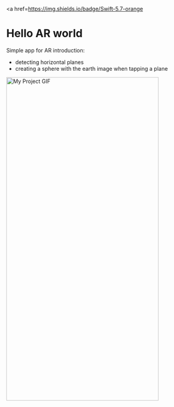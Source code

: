 <a href=https://img.shields.io/badge/Swift-5.7-orange</a>


# Hello AR world
Simple app for AR introduction:

- detecting horizontal planes
- creating a sphere with the earth image when tapping a plane

<img src="./README.gif" alt="My Project GIF" width="400" height="848">

